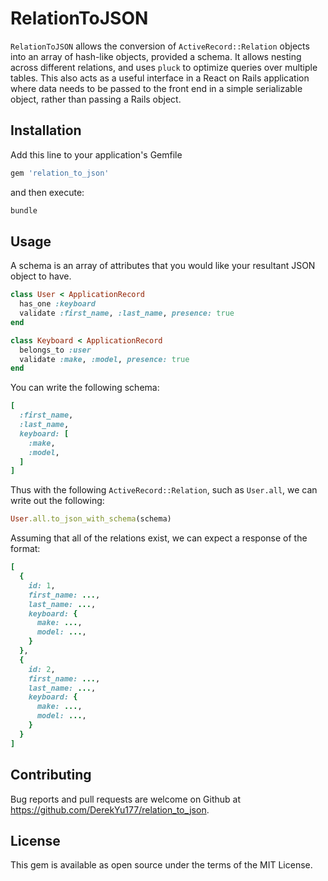 # RelationToJSON

`RelationToJSON` allows the conversion of `ActiveRecord::Relation` objects into an array of hash-like objects, provided a schema.
It allows nesting across different relations, and uses `pluck` to optimize queries over multiple tables.
This also acts as a useful interface in a React on Rails application where data needs to be passed to the front end in a simple serializable object, rather than passing a Rails object.

## Installation
Add this line to your application's Gemfile
```rb
gem 'relation_to_json'
```

and then execute:
```sh
bundle
```

## Usage
A schema is an array of attributes that you would like your resultant JSON object to have.
```rb
class User < ApplicationRecord
  has_one :keyboard
  validate :first_name, :last_name, presence: true
end

class Keyboard < ApplicationRecord
  belongs_to :user
  validate :make, :model, presence: true
end
```

You can write the following schema:
```rb
[
  :first_name,
  :last_name,
  keyboard: [
    :make,
    :model,
  ]
]
```

Thus with the following `ActiveRecord::Relation`, such as `User.all`, we can write out the following:
```rb
User.all.to_json_with_schema(schema)
```

Assuming that all of the relations exist, we can expect a response of the format:
```rb
[
  {
    id: 1,
    first_name: ...,
    last_name: ...,
    keyboard: {
      make: ...,
      model: ...,
    }
  },
  {
    id: 2,
    first_name: ...,
    last_name: ...,
    keyboard: {
      make: ...,
      model: ...,
    }
  }
]
```

## Contributing
Bug reports and pull requests are welcome on Github at https://github.com/DerekYu177/relation_to_json.

## License
This gem is available as open source under the terms of the MIT License.
